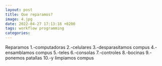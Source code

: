 ```yaml
---
layout: post
title: Que reparamos?
image: 4.jpg
date: 2022-04-27 17:13:18 +0200
tags: workflow programming
categories:
---
```

Reparamos
1.-computadoras
2.-celulares
3.-desparasitamos compus
4.-ensamblamos compus
5.-teles
6.-consolas
7.-controles 
8.-bocinas
9.-ponemos patallas
10.-y limpiamos compus
